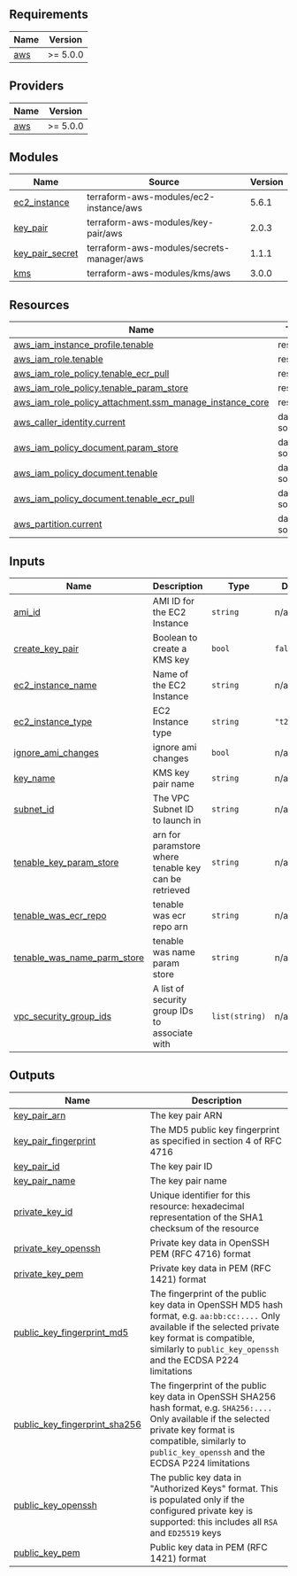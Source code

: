 <!-- BEGIN_TF_DOCS -->
## Requirements

| Name | Version |
|------|---------|
| <a name="requirement_aws"></a> [aws](#requirement\_aws) | >= 5.0.0 |

## Providers

| Name | Version |
|------|---------|
| <a name="provider_aws"></a> [aws](#provider\_aws) | >= 5.0.0 |

## Modules

| Name | Source | Version |
|------|--------|---------|
| <a name="module_ec2_instance"></a> [ec2\_instance](#module\_ec2\_instance) | terraform-aws-modules/ec2-instance/aws | 5.6.1 |
| <a name="module_key_pair"></a> [key\_pair](#module\_key\_pair) | terraform-aws-modules/key-pair/aws | 2.0.3 |
| <a name="module_key_pair_secret"></a> [key\_pair\_secret](#module\_key\_pair\_secret) | terraform-aws-modules/secrets-manager/aws | 1.1.1 |
| <a name="module_kms"></a> [kms](#module\_kms) | terraform-aws-modules/kms/aws | 3.0.0 |

## Resources

| Name | Type |
|------|------|
| [aws_iam_instance_profile.tenable](https://registry.terraform.io/providers/hashicorp/aws/latest/docs/resources/iam_instance_profile) | resource |
| [aws_iam_role.tenable](https://registry.terraform.io/providers/hashicorp/aws/latest/docs/resources/iam_role) | resource |
| [aws_iam_role_policy.tenable_ecr_pull](https://registry.terraform.io/providers/hashicorp/aws/latest/docs/resources/iam_role_policy) | resource |
| [aws_iam_role_policy.tenable_param_store](https://registry.terraform.io/providers/hashicorp/aws/latest/docs/resources/iam_role_policy) | resource |
| [aws_iam_role_policy_attachment.ssm_manage_instance_core](https://registry.terraform.io/providers/hashicorp/aws/latest/docs/resources/iam_role_policy_attachment) | resource |
| [aws_caller_identity.current](https://registry.terraform.io/providers/hashicorp/aws/latest/docs/data-sources/caller_identity) | data source |
| [aws_iam_policy_document.param_store](https://registry.terraform.io/providers/hashicorp/aws/latest/docs/data-sources/iam_policy_document) | data source |
| [aws_iam_policy_document.tenable](https://registry.terraform.io/providers/hashicorp/aws/latest/docs/data-sources/iam_policy_document) | data source |
| [aws_iam_policy_document.tenable_ecr_pull](https://registry.terraform.io/providers/hashicorp/aws/latest/docs/data-sources/iam_policy_document) | data source |
| [aws_partition.current](https://registry.terraform.io/providers/hashicorp/aws/latest/docs/data-sources/partition) | data source |

## Inputs

| Name | Description | Type | Default | Required |
|------|-------------|------|---------|:--------:|
| <a name="input_ami_id"></a> [ami\_id](#input\_ami\_id) | AMI ID for the EC2 Instance | `string` | n/a | yes |
| <a name="input_create_key_pair"></a> [create\_key\_pair](#input\_create\_key\_pair) | Boolean to create a KMS key | `bool` | `false` | no |
| <a name="input_ec2_instance_name"></a> [ec2\_instance\_name](#input\_ec2\_instance\_name) | Name of the EC2 Instance | `string` | n/a | yes |
| <a name="input_ec2_instance_type"></a> [ec2\_instance\_type](#input\_ec2\_instance\_type) | EC2 Instance type | `string` | `"t2.micro"` | no |
| <a name="input_ignore_ami_changes"></a> [ignore\_ami\_changes](#input\_ignore\_ami\_changes) | ignore ami changes | `bool` | n/a | yes |
| <a name="input_key_name"></a> [key\_name](#input\_key\_name) | KMS key pair name | `string` | n/a | yes |
| <a name="input_subnet_id"></a> [subnet\_id](#input\_subnet\_id) | The VPC Subnet ID to launch in | `string` | n/a | yes |
| <a name="input_tenable_key_param_store"></a> [tenable\_key\_param\_store](#input\_tenable\_key\_param\_store) | arn for paramstore where tenable key can be retrieved | `string` | n/a | yes |
| <a name="input_tenable_was_ecr_repo"></a> [tenable\_was\_ecr\_repo](#input\_tenable\_was\_ecr\_repo) | tenable was ecr repo arn | `string` | n/a | yes |
| <a name="input_tenable_was_name_parm_store"></a> [tenable\_was\_name\_parm\_store](#input\_tenable\_was\_name\_parm\_store) | tenable was name param store | `string` | n/a | yes |
| <a name="input_vpc_security_group_ids"></a> [vpc\_security\_group\_ids](#input\_vpc\_security\_group\_ids) | A list of security group IDs to associate with | `list(string)` | n/a | yes |

## Outputs

| Name | Description |
|------|-------------|
| <a name="output_key_pair_arn"></a> [key\_pair\_arn](#output\_key\_pair\_arn) | The key pair ARN |
| <a name="output_key_pair_fingerprint"></a> [key\_pair\_fingerprint](#output\_key\_pair\_fingerprint) | The MD5 public key fingerprint as specified in section 4 of RFC 4716 |
| <a name="output_key_pair_id"></a> [key\_pair\_id](#output\_key\_pair\_id) | The key pair ID |
| <a name="output_key_pair_name"></a> [key\_pair\_name](#output\_key\_pair\_name) | The key pair name |
| <a name="output_private_key_id"></a> [private\_key\_id](#output\_private\_key\_id) | Unique identifier for this resource: hexadecimal representation of the SHA1 checksum of the resource |
| <a name="output_private_key_openssh"></a> [private\_key\_openssh](#output\_private\_key\_openssh) | Private key data in OpenSSH PEM (RFC 4716) format |
| <a name="output_private_key_pem"></a> [private\_key\_pem](#output\_private\_key\_pem) | Private key data in PEM (RFC 1421) format |
| <a name="output_public_key_fingerprint_md5"></a> [public\_key\_fingerprint\_md5](#output\_public\_key\_fingerprint\_md5) | The fingerprint of the public key data in OpenSSH MD5 hash format, e.g. `aa:bb:cc:....` Only available if the selected private key format is compatible, similarly to `public_key_openssh` and the ECDSA P224 limitations |
| <a name="output_public_key_fingerprint_sha256"></a> [public\_key\_fingerprint\_sha256](#output\_public\_key\_fingerprint\_sha256) | The fingerprint of the public key data in OpenSSH SHA256 hash format, e.g. `SHA256:....` Only available if the selected private key format is compatible, similarly to `public_key_openssh` and the ECDSA P224 limitations |
| <a name="output_public_key_openssh"></a> [public\_key\_openssh](#output\_public\_key\_openssh) | The public key data in "Authorized Keys" format. This is populated only if the configured private key is supported: this includes all `RSA` and `ED25519` keys |
| <a name="output_public_key_pem"></a> [public\_key\_pem](#output\_public\_key\_pem) | Public key data in PEM (RFC 1421) format |
<!-- END_TF_DOCS -->